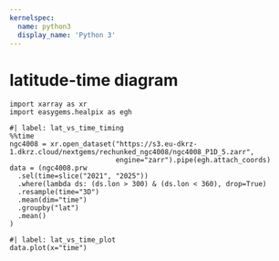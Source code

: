```yaml
---
kernelspec:
  name: python3
  display_name: 'Python 3'
---
```


# latitude-time diagram

```{code-cell} python
import xarray as xr
import easygems.healpix as egh
```

```{code-cell} python
#| label: lat_vs_time_timing
%%time
ngc4008 = xr.open_dataset("https://s3.eu-dkrz-1.dkrz.cloud/nextgems/rechunked_ngc4008/ngc4008_P1D_5.zarr",
                          engine="zarr").pipe(egh.attach_coords)
data = (ngc4008.prw
  .sel(time=slice("2021", "2025"))
  .where(lambda ds: (ds.lon > 300) & (ds.lon < 360), drop=True)
  .resample(time="3D")
  .mean(dim="time")
  .groupby("lat")
  .mean()
)
```

```{code-cell} python
#| label: lat_vs_time_plot
data.plot(x="time")
```